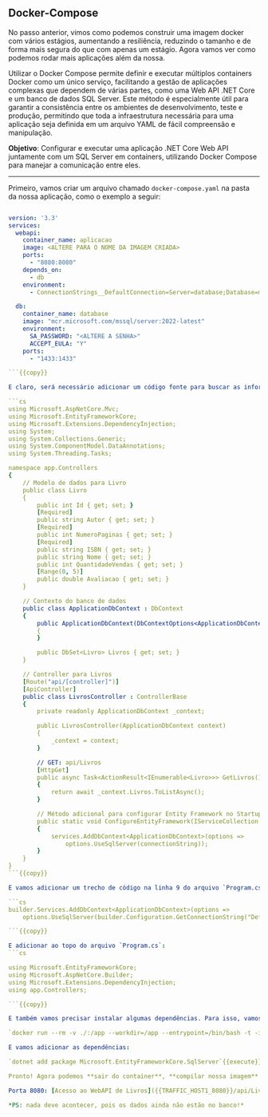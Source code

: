 ## Docker-Compose

No passo anterior, vimos como podemos construir uma imagem docker com vários estágios, aumentando a resiliência, reduzindo o tamanho e de forma mais segura do que com apenas um estágio. Agora vamos ver como podemos rodar mais aplicações além da nossa.

Utilizar o Docker Compose permite definir e executar múltiplos containers Docker como um único serviço, facilitando a gestão de aplicações complexas que dependem de várias partes, como uma Web API .NET Core e um banco de dados SQL Server. Este método é especialmente útil para garantir a consistência entre os ambientes de desenvolvimento, teste e produção, permitindo que toda a infraestrutura necessária para uma aplicação seja definida em um arquivo YAML de fácil compreensão e manipulação.

**Objetivo**: Configurar e executar uma aplicação .NET Core Web API juntamente com um SQL Server em containers, utilizando Docker Compose para manejar a comunicação entre eles.

---

Primeiro, vamos criar um arquivo chamado `docker-compose.yaml` na pasta da nossa aplicação, como o exemplo a seguir:

```yaml

version: '3.3'
services:
  webapi:
    container_name: aplicacao
    image: <ALTERE PARA O NOME DA IMAGEM CRIADA>
    ports:
      - "8080:8080"
    depends_on:
      - db
    environment:
      - ConnectionStrings__DefaultConnection=Server=database;Database=master;User=sa;Password=<ALTERE A SENHA>;Encrypt=false;

  db:
    container_name: database
    image: "mcr.microsoft.com/mssql/server:2022-latest"
    environment:
      SA_PASSWORD: "<ALTERE A SENHA>"
      ACCEPT_EULA: "Y"
    ports:
      - "1433:1433"

```{{copy}}

E claro, será necessário adicionar um código fonte para buscar as informações do banco. Para isso, vamos criar um arquivo na pasta `Controllers` chamado `LivrosController.cs`. Para simplificar (mesmo não sendo uma boa prática) vamos colocar grande parte do código neste arquivo:

```cs
using Microsoft.AspNetCore.Mvc;
using Microsoft.EntityFrameworkCore;
using Microsoft.Extensions.DependencyInjection;
using System;
using System.Collections.Generic;
using System.ComponentModel.DataAnnotations;
using System.Threading.Tasks;

namespace app.Controllers
{
    // Modelo de dados para Livro
    public class Livro
    {
        public int Id { get; set; }
        [Required]
        public string Autor { get; set; }
        [Required]
        public int NumeroPaginas { get; set; }
        [Required]
        public string ISBN { get; set; }
        public string Nome { get; set; }
        public int QuantidadeVendas { get; set; }
        [Range(0, 5)]
        public double Avaliacao { get; set; }
    }

    // Contexto do banco de dados
    public class ApplicationDbContext : DbContext
    {
        public ApplicationDbContext(DbContextOptions<ApplicationDbContext> options) : base(options)
        {
        }

        public DbSet<Livro> Livros { get; set; }
    }

    // Controller para Livros
    [Route("api/[controller]")]
    [ApiController]
    public class LivrosController : ControllerBase
    {
        private readonly ApplicationDbContext _context;

        public LivrosController(ApplicationDbContext context)
        {
            _context = context;
        }

        // GET: api/Livros
        [HttpGet]
        public async Task<ActionResult<IEnumerable<Livro>>> GetLivros()
        {
            return await _context.Livros.ToListAsync();
        }

        // Método adicional para configurar Entity Framework no Startup.cs
        public static void ConfigureEntityFramework(IServiceCollection services, string connectionString)
        {
            services.AddDbContext<ApplicationDbContext>(options =>
                options.UseSqlServer(connectionString));
        }
    }
}
```{{copy}}

E vamos adicionar um trecho de código na linha 9 do arquivo `Program.cs`:

```cs
builder.Services.AddDbContext<ApplicationDbContext>(options =>
    options.UseSqlServer(builder.Configuration.GetConnectionString("DefaultConnection")));

```{{copy}}

E adicionar ao topo do arquivo `Program.cs`:
```cs

using Microsoft.EntityFrameworkCore;
using Microsoft.AspNetCore.Builder;
using Microsoft.Extensions.DependencyInjection;
using app.Controllers;

```{{copy}}

E também vamos precisar instalar algumas dependências. Para isso, vamos executar novamente o container docker como executamos no primeiro passo:

`docker run --rm -v ./:/app --workdir=/app --entrypoint=/bin/bash -t -i -p 5000:5000  mcr.microsoft.com/dotnet/sdk:8.0`{{execute}}

E vamos adicionar as dependências:

`dotnet add package Microsoft.EntityFrameworkCore.SqlServer`{{execute}}

Pronto! Agora podemos **sair do container**, **compilar nossa imagem** docker e **executar o docker-compose** (com docker-compose up -d)!

Porta 8080: [Acesso ao WebAPI de Livros]({{TRAFFIC_HOST1_8080}}/api/Livros)

*PS: nada deve acontecer, pois os dados ainda não estão no banco!*
